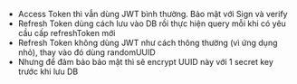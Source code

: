 - Access Token thì vẫn dùng JWT bình thường. Bảo mật với Sign và verify
- Refresh Token dùng cách lưu vào DB rồi thực hiện query mỗi khi có yêu cầu cấp refreshToken mới
- Refresh Token không dùng JWT như cách thông thường (vì ứng dụng nhỏ), thay vào đó dùng randomUUID
- Nhưng để đảm bảo bảo mật thì sẽ encrypt UUID này với 1 secret key trước khi lưu DB

